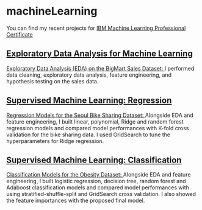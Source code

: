 # machineLearning
You can find my recent projects for [IBM Machine Learning Professional Certificate](https://www.coursera.org/professional-certificates/ibm-machine-learning?=)

## [Exploratory Data Analysis for Machine Learning](https://www.coursera.org/account/accomplishments/certificate/PD3LRSU43QLY)

[Exploratory Data Analysis (EDA) on the BigMart Sales Dataset: ](https://github.com/sudekc/machineLearning/blob/ac953ba66476219740b328b793d8f38651e5836a/bigmart-sales-data-eda.ipynb) I performed data cleaning, exploratory data analysis, feature engineering, and hypothesis testing on the sales data.

## [Supervised Machine Learning: Regression](https://www.coursera.org/account/accomplishments/certificate/EKSL4HAT7MRN)

[Regression Models for the Seoul Bike Sharing Dataset: ](https://github.com/sudekc/machineLearning/blob/035a398c1449e706c44a1fca0c0a8bf76a6c9d33/seoul-bike-data-regression.ipynb) Alongside EDA and feature engineering, I built linear, polynomial, Ridge and random forest regression models and compared model performances with K-fold cross validation for the bike sharing data. I used GridSearch to tune the hyperparameters for Ridge regression.

## [Supervised Machine Learning: Classification](https://www.coursera.org/account/accomplishments/certificate/EVGTLZXLW5N2)

[Classification Models for the Obesity Dataset: ](https://github.com/sudekc/machineLearning/blob/035a398c1449e706c44a1fca0c0a8bf76a6c9d33/obesity-data-classification.ipynb) Alongside EDA and feature engineering, I built logistic regression, decision tree, random forest and Adaboost classification models and compared model performances with using stratified-shuffle-split and GridSearch cross validation. I also showed the feature importances with the proposed final model.
